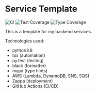 # Service Template

![CI](https://github.com/qsweber/service-template/workflows/CI/badge.svg) ![Test Coverage](https://img.shields.io/badge/tests-86%25-yellow) ![Type Coverage](https://img.shields.io/badge/types-67%25-red)

This is a template for my backend services.

Technologies used:

- python3.8
- tox (automation)
- py.test (testing)
- black (formatter)
- mypy (type hints)
- AWS (Lambda, DynamoDB, SNS, SQS)
- Zappa (deployment)
- GitHub Actions (CI/CD)
